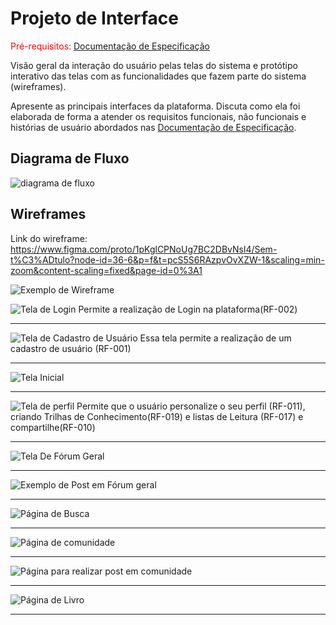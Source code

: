 
# Projeto de Interface

<span style="color:red">Pré-requisitos: <a href="2-Especificação do Projeto.md"> Documentação de Especificação</a></span>

Visão geral da interação do usuário pelas telas do sistema e protótipo interativo das telas com as funcionalidades que fazem parte do sistema (wireframes).

 Apresente as principais interfaces da plataforma. Discuta como ela foi elaborada de forma a atender os requisitos funcionais, não funcionais e histórias de usuário abordados nas <a href="2-Especificação do Projeto.md"> Documentação de Especificação</a>.

## Diagrama de Fluxo

![diagrama de fluxo](https://github.com/user-attachments/assets/5660a2a0-5bfd-4f0a-afb9-8bbab17e5dd0)


## Wireframes

Link do wireframe: https://www.figma.com/proto/1pKglCPNoUg7BC2DBvNsl4/Sem-t%C3%ADtulo?node-id=36-6&p=f&t=pcS5S6RAzpvOvXZW-1&scaling=min-zoom&content-scaling=fixed&page-id=0%3A1




![Exemplo de Wireframe](img/homepage.png)



![Tela de Login](img/login.png)
Permite a realização de Login na plataforma(RF-002)
<hr>

![Tela de Cadastro de Usuário](img/Tela-Cadastro.png)
Essa tela permite a realização de um cadastro de usuário (RF-001)

<hr>

![Tela Inicial](img/tela-Feed.png)


<hr>

![Tela de perfil](img/Perfil.png)
Permite que o usuário personalize o seu perfil (RF-011), criando Trilhas de Conhecimento(RF-019) e listas de Leitura (RF-017) e compartilhe(RF-010)

<hr>

![Tela De Fórum Geral](img/tela-exibicao-geral.png)

<hr>

![Exemplo de Post em Fórum geral](img/tela-exibicao-forum.png)

<hr>




![Página de Busca](img/Tela-Busca.png)

<hr>

![Página de comunidade](img/Tela-Comunidade.png)
<hr>

![Página para realizar post em comunidade](img/Tela-Post.png)
<hr>


![Página de Livro](img/Tela-Livro.png)
<hr>
